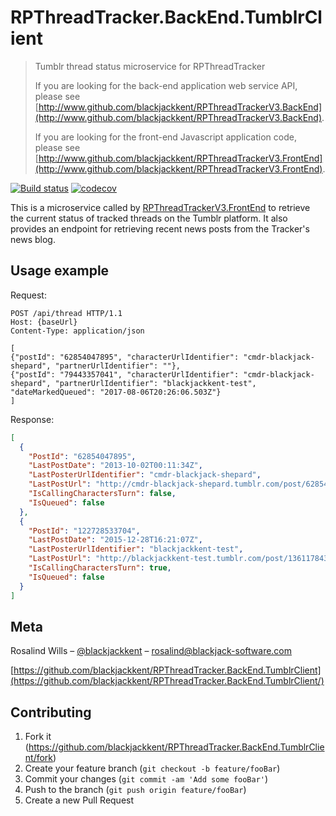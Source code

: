 # RPThreadTracker.BackEnd.TumblrClient
> Tumblr thread status microservice for RPThreadTracker
>
> If you are looking for the back-end application web service API, please see [http://www.github.com/blackjackkent/RPThreadTrackerV3.BackEnd](http://www.github.com/blackjackkent/RPThreadTrackerV3.BackEnd).
>
> If you are looking for the front-end Javascript application code, please see [http://www.github.com/blackjackkent/RPThreadTrackerV3.FrontEnd](http://www.github.com/blackjackkent/RPThreadTrackerV3.FrontEnd).

[![Build status](https://ci.appveyor.com/api/projects/status/t7nenj8hldlywjjt?svg=true)](https://ci.appveyor.com/project/blackjackkent/rpthreadtracker-backend-tumblrclient)
[![codecov](https://codecov.io/gh/blackjackkent/RPThreadTracker.BackEnd.TumblrClient/branch/production/graph/badge.svg)](https://codecov.io/gh/blackjackkent/RPThreadTracker.BackEnd.TumblrClient)


This is a microservice called by [RPThreadTrackerV3.FrontEnd](https://github.com/blackjackkent/RPThreadTrackerV3.FrontEnd) to retrieve the current status of tracked threads on the Tumblr platform. It also provides an endpoint for retrieving recent news posts from the Tracker's news blog.

## Usage example

Request:

```http
POST /api/thread HTTP/1.1
Host: {baseUrl}
Content-Type: application/json

[
{"postId": "62854047895", "characterUrlIdentifier": "cmdr-blackjack-shepard", "partnerUrlIdentifier": ""},
{"postId": "79443357041", "characterUrlIdentifier": "cmdr-blackjack-shepard", "partnerUrlIdentifier": "blackjackkent-test", "dateMarkedQueued": "2017-08-06T20:26:06.503Z"}
]
```

Response:
```json
[
  {
    "PostId": "62854047895",
    "LastPostDate": "2013-10-02T00:11:34Z",
    "LastPosterUrlIdentifier": "cmdr-blackjack-shepard",
    "LastPostUrl": "http://cmdr-blackjack-shepard.tumblr.com/post/62854047895",
    "IsCallingCharactersTurn": false,
    "IsQueued": false
  },
  {
    "PostId": "122728533704",
    "LastPostDate": "2015-12-28T16:21:07Z",
    "LastPosterUrlIdentifier": "blackjackkent-test",
    "LastPostUrl": "http://blackjackkent-test.tumblr.com/post/136117843415",
    "IsCallingCharactersTurn": true,
    "IsQueued": false
  }
]
```

## Meta

Rosalind Wills – [@blackjackkent](https://twitter.com/blackjackkent) – rosalind@blackjack-software.com

[https://github.com/blackjackkent/RPThreadTracker.BackEnd.TumblrClient](https://github.com/blackjackkent/RPThreadTracker.BackEnd.TumblrClient/)

## Contributing

1. Fork it (<https://github.com/blackjackkent/RPThreadTracker.BackEnd.TumblrClient/fork>)
2. Create your feature branch (`git checkout -b feature/fooBar`)
3. Commit your changes (`git commit -am 'Add some fooBar'`)
4. Push to the branch (`git push origin feature/fooBar`)
5. Create a new Pull Request
